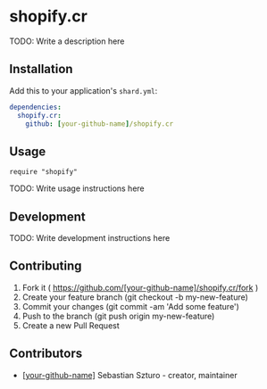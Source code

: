 # shopify.cr

TODO: Write a description here

## Installation


Add this to your application's `shard.yml`:

```yaml
dependencies:
  shopify.cr:
    github: [your-github-name]/shopify.cr
```


## Usage


```crystal
require "shopify"
```


TODO: Write usage instructions here

## Development

TODO: Write development instructions here

## Contributing

1. Fork it ( https://github.com/[your-github-name]/shopify.cr/fork )
2. Create your feature branch (git checkout -b my-new-feature)
3. Commit your changes (git commit -am 'Add some feature')
4. Push to the branch (git push origin my-new-feature)
5. Create a new Pull Request

## Contributors

- [[your-github-name]](https://github.com/[your-github-name]) Sebastian Szturo - creator, maintainer
